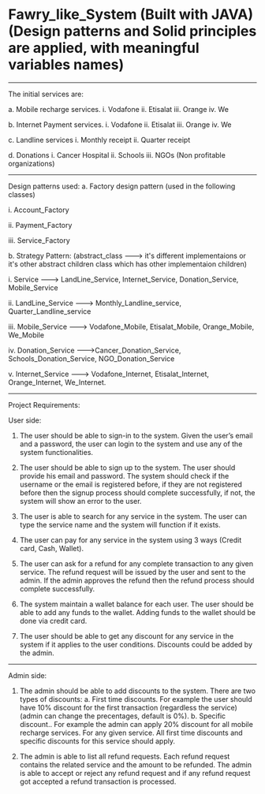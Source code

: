 # Fawry_like_System (Built with JAVA) (Design patterns and Solid principles are applied, with meaningful variables names)
----------------------------------------------------------------------------
The initial services are:

a. Mobile recharge services.
  i. Vodafone
  ii. Etisalat
  iii. Orange
  iv. We
  
b. Internet Payment services.
  i. Vodafone
  ii. Etisalat
  iii. Orange
  iv. We
  
c. Landline services
  i. Monthly receipt
  ii. Quarter receipt
  
d. Donations
  i. Cancer Hospital
  ii. Schools
  iii. NGOs (Non profitable organizations)

----------------------------------------------------------------------------
Design patterns used:
a. Factory design pattern (used in the following classes)

  i. Account_Factory

  ii. Payment_Factory

  iii. Service_Factory 

b. Strategy Pattern: (abstract_class ---> it's different implementaions or it's other abstract children class which has other implementaion children)

  i. Service ---> LandLine_Service, Internet_Service, Donation_Service, Mobile_Service

  ii. LandLine_Service ---> Monthly_Landline_service, Quarter_Landline_service

  iii. Mobile_Service ---> Vodafone_Mobile, Etisalat_Mobile, Orange_Mobile, We_Mobile

  iv. Donation_Service --->Cancer_Donation_Service, Schools_Donation_Service, NGO_Donation_Service

  v. Internet_Service ---> Vodafone_Internet, Etisalat_Internet, Orange_Internet, We_Internet.
  
----------------------------------------------------------------------------
Project Requirements:

User side:

1. The user should be able to sign-in to the system. Given the user’s email and a
password, the user can login to the system and use any of the system functionalities.

2. The user should be able to sign up to the system. The user should provide his email and password.
The system should check if the username or the email is registered before,
if they are not registered before then the signup process should complete successfully, if not, the system will show an error to the user.

3. The user is able to search for any service in the system. The user can type the
service name and the system will function if it exists.

4. The user can pay for any service in the system using 3 ways (Credit card, Cash, Wallet).

5. The user can ask for a refund for any complete transaction to any given service. The
refund request will be issued by the user and sent to the admin. If the admin approves
the refund then the refund process should complete successfully.

6. The system maintain a wallet balance for each user. The user should be able to add any
funds to the wallet. Adding funds to the wallet should be done via credit card.

7. The user should be able to get any discount for any service in the system if it applies to the user conditions. Discounts
could be added by the admin.

----------------------------------------------------------------------------
Admin side:

1. The admin should be able to add discounts to the system. There are two types of
discounts:
a. First time discounts. For example the user should have 10% discount for the first
transaction (regardless the service) (admin can change the precentages, default is 0%).
b. Specific discount.. For example the admin can apply 20% discount for all mobile
recharge services.
For any given service. All first time discounts and specific discounts for this service should
apply.

2. The admin is able to list all refund requests. Each refund request contains
the related service and the amount to be refunded. The admin is able to accept
or reject any refund request and if any refund request got accepted a refund transaction
is processed.
